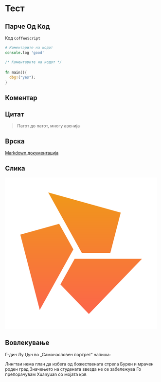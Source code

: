 [Markdown глобалните коментари]:#

# Тест

## Парче Од Код

Код `CoffeeScript`

```coffee
# Коментарите на кодот
console.log 'good'


```

```rust
/* Коментарите на кодот */

fn main(){
  dbg!("yes");
}
```

## Коментар

<!-- HTML 注释 --> 

<!-- 多行注释 --> 

## Цитат

> Патот до патот, многу авенија

## Врска

[Markdown документација](https://github.com/xxai-art/xxai-art-md)

## Слика

![xxAI.Идентитет на бренд на уметност](https://raw.githubusercontent.com/xxai-art/web/main/file/svg/logo.svg)

## Вовлекување

Г-дин Лу Џун во „Самонасловен портрет“ напиша:

  Лингтаи нема план да избега од божествената стрела
  Бурен и мрачен роден град
  Значењето на студената ѕвезда не се забележува
  Го препорачувам Xuanyuan со мојата крв
